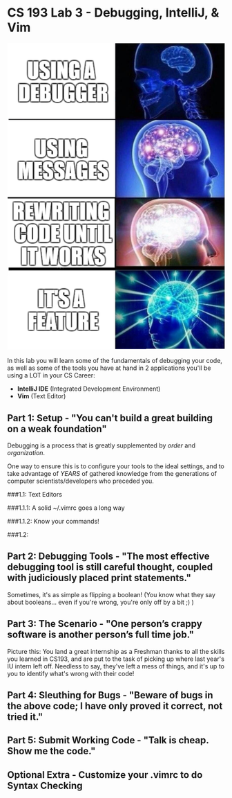 # CS 193 Lab 3 - Debugging, IntelliJ, & Vim
![](./images/debug_meme.png)

In this lab you will learn some of the fundamentals of debugging your code, as well as some of the tools you have at hand in 2 applications you'll be using a LOT in your CS Career:
- **IntelliJ IDE** (Integrated Development Environment)
- **Vim** (Text Editor)


## Part 1: Setup - "You can't build a great building on a weak foundation"

Debugging is a process that is greatly supplemented by _order_ and _organization_.

One way to ensure this is to configure your tools to the ideal settings, and to
take advantage of *YEARS* of gathered knowledge from the generations of computer 
scientists/developers who preceded you. 

###1.1: Text Editors 

###1.1.1: A solid ~/.vimrc goes a long way

###1.1.2: Know your commands! 

###1.2: 

## Part 2: Debugging Tools - "The most effective debugging tool is still careful thought, coupled with judiciously placed print statements."


Sometimes, it's as simple as flipping a boolean! (You know what they say about
booleans... even if you're wrong, you're only off by a bit ;) )


## Part 3: The Scenario - "One person’s crappy software is another person’s full time job."
Picture this: You land a great internship as a Freshman thanks to all the skills
you learned in CS193, and are put to the task of picking up where last year's 
 IU intern left off. Needless to say, they've left a mess of things, and it's
 up to you to identify what's wrong with their code! 

## Part 4: Sleuthing for Bugs - "Beware of bugs in the above code; I have only proved it correct, not tried it."

## Part 5: Submit Working Code - "Talk is cheap. Show me the code."

## Optional Extra - Customize your .vimrc to do Syntax Checking

